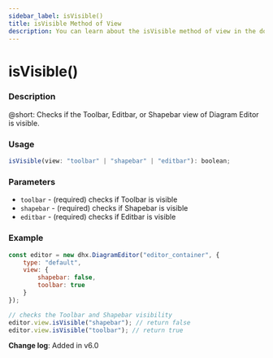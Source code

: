 ```yaml
---
sidebar_label: isVisible()
title: isVisible Method of View
description: You can learn about the isVisible method of view in the documentation of the DHTMLX JavaScript Diagram library. Browse developer guides and API reference, try out code examples and live demos, and download a free 30-day evaluation version of DHTMLX Diagram.
---
```


# isVisible()

### Description

@short: Checks if the Toolbar, Editbar, or Shapebar view of Diagram Editor is visible.

### Usage

~~~jsx
isVisible(view: "toolbar" | "shapebar" | "editbar"): boolean;
~~~

### Parameters

- `toolbar` - (required) checks if Toolbar is visible
- `shapebar` - (required) checks if Shapebar is visible
- `editbar` - (required) checks if Editbar is visible

### Example

~~~jsx {9-11}
const editor = new dhx.DiagramEditor("editor_container", {
    type: "default",
    view: {
        shapebar: false,
        toolbar: true
    }
});

// checks the Toolbar and Shapebar visibility
editor.view.isVisible("shapebar"); // return false
editor.view.isVisible("toolbar"); // return true
~~~

**Change log**: Added in v6.0
